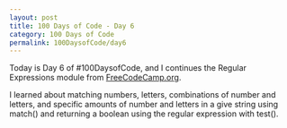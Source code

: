 ```yaml
---
layout: post
title: 100 Days of Code - Day 6
category: 100 Days of Code
permalink: 100DaysofCode/day6
---
```


Today is Day 6 of #100DaysofCode, and I continues the Regular Expressions module from [FreeCodeCamp.org](https://freecodecamp.org).

I learned about matching numbers, letters, combinations of number and letters, and specific amounts of number and letters in a give string using match() and returning a boolean using the regular expression with test(). 
